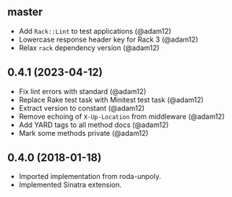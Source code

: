 ## master

- Add `Rack::Lint` to test applications (@adam12)
- Lowercase response header key for Rack 3 (@adam12)
- Relax `rack` dependency version (@adam12)

## 0.4.1 (2023-04-12)
- Fix lint errors with standard (@adam12)
- Replace Rake test task with Minitest test task (@adam12)
- Extract version to constant (@adam12)
- Remove echoing of `X-Up-Location` from middleware (@adam12)
- Add YARD tags to all method docs (@adam12)
- Mark some methods private (@adam12)

## 0.4.0 (2018-01-18)
- Imported implementation from roda-unpoly.
- Implemented Sinatra extension.
